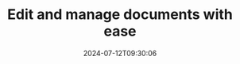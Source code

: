 ---
############################# Static ############################
layout: "family"
date: 2024-07-12T09:30:06
draft: false

product: "Editor"
product_tag: "editor"

############################# Head ############################
head_title: "Document Editing Solution | On Premise APIs & Free App"
head_description: "Edit MS Office, OpenDocument, PDF images & other File Formats using On Premise Solution or use the Online Document Editor App."

############################# Header ############################
title: "Edit and manage documents with ease"
description: |
  Document editor to manipulate Microsoft Office, OpenOffice, PDF, HTML, and other document file formats.

  Create new documents from scratch.

  Easily manage form fields within documents.
  
############################# Platforms ############################
supported_platforms:
  enable: true  
  head_title: "Choose your platform"
  title: "Platform independence"
  description: "GroupDocs.Editor library supports the following operating systems and frameworks:"
  details_link_title: "Learn more"
  items:
    # supported_platforms loop
    - title: ".NET"
      description: "GroupDocs.Editor for .NET"
      color: "blue"
      tag: "net"
      link: "/editor/net/"
      features_link: "https://docs.groupdocs.com/editor/net/system-requirements/"
      features:
        # features loop
        - content: ".NET Framework 4.6.2 or higher  <br>  .NET Core 2.0 or higher  <br>  .NET 6.0 or higher <br>  Mono Framework 2.6.7 or higher"
          rows: "4"
        # features loop
        - content: "Windows, Linux, Mac OS"
          rows: "1"
        # features loop
        - content: "Microsoft Visual Studio  <br>  Xamarin (Android, iOS, Mac)  <br>  MonoDevelop"
          rows: "3"
         # features loop
        - content: "60+ file formats"
          rows: "1"
    
    # supported_platforms loop
    - title: "Java"
      description: "GroupDocs.Editor for Java"
      color: "red"
      tag: "java"
      link: "/editor/java/"
      features_link: "https://docs.groupdocs.com/editor/java/system-requirements/"
      features:
        # features loop
        - content: "J2SE 8.0 or higher"
          rows: "4"
        # features loop
        - content:  "Windows, Linux, Mac OS"
          rows: "1"
        # features loop
        - content:  "IntelliJ IDEA  <br>  Eclipse  <br>  NetBeans"
          rows: "3"
         # features loop
        - content:  "50+ file formats"
          rows: "1"
    
    # supported_platforms loop
    - title: "Node.js"
      description: "GroupDocs.Editor for Node.js"
      color: "green"
      tag: "nodejs-java"
      link: "/editor/nodejs-java/"
      features_link: "https://docs.groupdocs.com/editor/nodejs-java/system-requirements/"
      features:
        # features loop
        - content: "Node.js 16+ and J2SE 8.0 (1.8)+"
          rows: "4"
        # features loop
        - content: Windows, Linux, Mac OS
          rows: "1"
        # features loop
        - content:  "Atom <br> Visual Studio Code <br> Any other text editor"
          rows: "3"
         # features loop
        - content:  "50+ file formats"
          rows: "1"
 
############################# Features ############################

features:
  enable: true
  title: "GroupDocs.Editor at a glance"
  description: "API to edit, translate, and save various document formats seamlessly."

  items:
    # feature loop
    - icon: "merge"
      title: "Edit multiple file formats"
      content: "Seamlessly edit multiple PDF, Office, and many other supported formats."

    # feature loop
    - icon: "split"
      title: "Translate to HTML/CSS"
      content: "Translate documents to HTML/CSS markup compatible with WYSIWYG editors."

    # feature loop
    - icon: "structure"
      title: "Save edited documents"
      content: "Save edited HTML/CSS to source document format or export to PDF."
    
    # feature loop
    - icon: "preview"
      title: "Document information extraction"
      content: "Extract information such as page count, size, and encryption status."

############################# Code samples ############################
code_samples:
  enable: true
  title: "Practical code showcase"
  description: "Some use cases of typical GroupDocs.Editor operations."
  items:
    # code sample loop
    - title: "Editing a document"
      content: |
        GroupDocs.Editor allows you to edit various document formats and save the changes. You can edit whole documents or specific parts of your documents. 
      samples:
        - language: "C#"
          color: "blue"
          content: |
            ```csharp {style=abap}   
             // Load document
            Editor editor = new Editor("sample.docx");
            
            // Edit document
            EditableDocument editableDocument = editor.Edit();
            
            // Save edited document
            editor.Save(editableDocument, "edited_sample.docx");
            ```
        - language: "Java"
          color: "red"
          content: |
            ```java {style=abap}   
            // Load document
            Editor editor = new Editor("sample.docx");
            
            // Edit document
            EditableDocument editableDocument = editor.edit();
            
            // Save edited document
            editor.save(editableDocument, "edited_sample.docx");
            ```
        - language: "TypeScript"
          color: "green"
          content: |
            ```javascript {style=abap}   
            // Load document
            const editor = new Editor("sample.docx");
            
            // Edit document
            const editableDocument = editor.edit();
            
            // Save edited document
            editor.save(editableDocument, "edited_sample.docx");
            ```

############################# Formats ############################
formats:
  enable: true
  title:  "60+ file formats supported"
  description: "GroupDocs.Editor supports operations with a wide range of [document formats](https://docs.groupdocs.com/editor/net/supported-document-formats/)." 

############################# Metrics ############################

metrics:
  enable: true
  title: "In-depth metrics and statistical insights"
  description: "Dive into a detailed breakdown of our key figures, providing comprehensive metrics and statistical insights into our achievements, impact, and growth."

  items:
    # metrics loop
    - number: "60+"
      title: "Supported formats"
      content: "Each library supports editing more than 60 of the most popular file and document formats."

    # metrics loop
    - number: "274k"
      title: "NuGet downloads"
      content: "GroupDocs.Editor for .NET has more than 274K downloads from the NuGet package manager."

    # metrics loop
    - number: "5.5k"
      title: "Maven downloads"
      content: "GroupDocs.Editor for Java has more than 5.5K downloads from our Maven repository."
    
    # metrics loop
    - number: "140+"
      title: "Happy customers"
      content: "Our libraries are used by both small individual developers as well as by leading companies all over the world."


############################# Customers ############################
# logo size X1 => 170:70  X2 => 340 : 140

customers:
  enable: true
  title: "Our happy customers"
  description: "GroupDocs libraries are employed by globally renowned and distinguished brands across the world."

  items:
    # customers loop
    - title: "BenQ Corporation"
      logo: "benq"
    # customers loop
    - title: "Nasdaq Stock Market"
      logo: "nasdaq"
    # customers loop
    - title: "AT&T Inc."
      logo: "att"
    # customers loop
    - title: "AstraZeneca"
      logo: "astrazeneca"
    # customers loop
    - title: "Central Bank of Argentina"
      logo: "argentinacentralbank"
    # customers loop
    - title: "Roche Holding AG"
      logo: "roche"
    # customers loop
    - title: "Capita"
      logo: "capita"
    # customers loop
    - title: "Axa S.A."
      logo: "axa"
    # customers loop
    - title: "Instructure Inc."
      logo: "instructure"
     # customers loop
    - title: "Wipro"
      logo: "wipro"

############################# Actions ############################

actions:
  enable: true
  title: "Ready to get started?"
  description: "Try GroupDocs.Editor features for free on your platform."
  items:
    #  loop
    - title: ".NET"
      link: "/editor/net/"
      color: "blue"
        #  loop
    - title: "Java"
      link: "/editor/java/"
      color: "red"
        #  loop
    - title: "Node.js"
      link: "/editor/nodejs-java/"
      color: "green"

############################# Faq ############################

faq:
  enable: true
  title:  "Frequently asked questions"
  description:  "Answers to most commonly asked questions."
  items:
    #  loop
    - question: "Does the GroupDocs.Editor library need any other third-party software to manipulate documents?"
      answer: |
        GroupDocs.Editor does not require any external software to be installed such as Adobe Acrobat, Microsoft Office, or any other.
     #  loop
    - question:  "Can I try the GroupDocs.Editor library before purchasing it?"
      answer: |
        Yes, you can try GroupDocs.Editor without buying a license. Once installed without a license, the library works in trial mode. In this mode, trial badges are added to the resultant document, and it is trimmed to the first 3 pages. If you wish to test GroupDocs.Editor without the limitations of the trial version, you can also request a 30-day temporary license. For more details, see [Get a Temporary License](https://purchase.groupdocs.com/temporary-license/).
    #  loop 
    - question:  "What licenses do you have?"
      answer: |
        We offer several license types to fit the needs of particular developers or companies. License types depend on the number of developers, the number of developer site locations, and whether you need to deliver our SDK/API to your end customers. Alternatively, you can choose Metered licenses based on monthly usage of the product. Learn more at [License Types](https://purchase.groupdocs.com/policies/license-types/).                      
     
############################# Cloud ############################

cloud_links:
  enable: true
  title: "GroupDocs.Editor low code APIs"
  description: "Accelerate document editing in any type of application with our cloud-based REST API."

  items:
    #  loop
    - icon: "groupdocs_editor-for-curl"
      title: "GroupDocs.Editor Cloud for cURL"
      link: "https://products.groupdocs.cloud/editor/curl"
      content: "Simple cURL commands for RESTful document editor Cloud API to edit and translate documents."

    #  loop
    - icon: "groupdocs_editor-for-net"
      title: "GroupDocs.Editor Cloud for .NET"
      link: "https://products.groupdocs.cloud/editor/net"
      content: "Cloud SDK for Microsoft .NET to implement quick document editing features in .NET based applications."

    #  loop
    - icon: "groupdocs_editor-for-java"
      title: "GroupDocs.Editor Cloud for Java"
      link: "https://products.groupdocs.cloud/editor/java"
      content: "Edit and translate documents in your Java applications using our Cloud API."
    
############################# Apps ############################

app_links:
  enable: true
  title: "GroupDocs.Editor NoCode apps"
  description: "Online application allowing you to edit 170+ popular file formats in browser."

  items:
    #  loop
    - icon: "groupdocs_editor-app"
      title: "GroupDocs.editor Total"
      link: "https://products.groupdocs.app/editor/total"
      content: "Try our free online app to edit more than 30 types of files without leaving your favorite web browser."

    #  loop
    - icon: "groupdocs_words-app"
      title:  "GroupDocs.editor DOCX"
      link: "https://products.groupdocs.app/editor/docx"
      content: "Edit DOCX files online seamlessly."

    #  loop
    - icon: "groupdocs_pdf-app"
      title:  "GroupDocs.editor PDF"
      link: "https://products.groupdocs.app/editor/pdf"
      content: "Edit PDF files directly from the web browser."
    
---